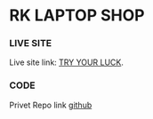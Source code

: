 # RK LAPTOP SHOP
### LIVE SITE
Live site link: [TRY YOUR LUCK](https://github.com/facebook/create-react-app).
### CODE 
Privet Repo link [github](https://github.com/Programming-Hero-Web-Course4/lucky-one-rkrakibhasan680)

